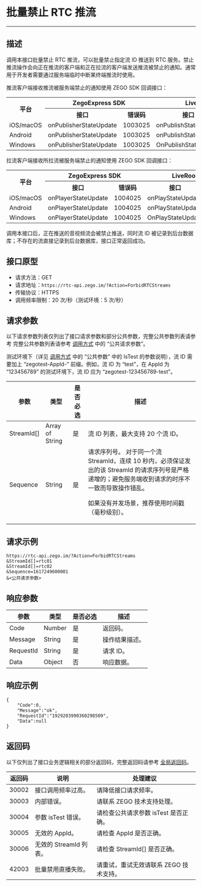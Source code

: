 # 批量禁止 RTC 推流

---

## 描述

调用本接口批量禁止 RTC 推流，可以批量禁止指定流 ID 推送到 RTC 服务。禁止推流操作会向正在推流的客户端和正在拉流的客户端发送推流被禁止的通知。通常用于开发者需要通过服务端临时中断某终端推流时使用。

推流客户端接收推流被服务端禁止的通知使用 ZEGO SDK 回调接口：

<table>
  
  <tbody><tr>
    <th rowspan="2">平台</th>
    <th colspan="2">ZegoExpress SDK</th>
    <th colspan="2">LiveRoom SDK</th>
  </tr>
  <tr>
    <th>接口</th>
    <th>错误码</th>
    <th>接口</th>
    <th>错误码</th>
  </tr>
  <tr>
    <td>iOS/macOS</td>
    <td>onPublisherStateUpdate</td>
    <td>1003025</td>
    <td>onPublishStateUpdate</td>
    <td>12301011</td>
  </tr>
  <tr>
    <td>Android</td>
    <td>onPublisherStateUpdate</td>
    <td>1003025</td>
    <td>onPublishStateUpdate</td>
    <td>12301011</td>
  </tr>
  <tr>
    <td>Windows</td>
    <td>onPublisherStateUpdate</td>
    <td>1003025</td>
    <td>OnPublishStateUpdate</td>
    <td>12301011</td>
  </tr>
</tbody></table>



拉流客户端接收所拉流被服务端禁止的通知使用 ZEGO SDK 回调接口：


<table>
  
  <tbody><tr>
    <th rowspan="2">平台</th>
    <th colspan="2">ZegoExpress SDK</th>
    <th colspan="2">LiveRoom SDK</th>
  </tr>
  <tr>
    <th>接口</th>
    <th>错误码</th>
    <th>接口</th>
    <th>错误码</th>
  </tr>
  <tr>
    <td>iOS/macOS</td>
    <td>onPlayerStateUpdate</td>
    <td>1004025</td>
    <td>onPlayStateUpdate</td>
    <td>12301011</td>
  </tr>
  <tr>
    <td>Android</td>
    <td>onPlayerStateUpdate</td>
    <td>1004025</td>
    <td>onPlayStateUpdate</td>
    <td>12301011</td>
  </tr>
  <tr>
    <td>Windows</td>
    <td>onPlayerStateUpdate</td>
    <td>1004025</td>
    <td>OnPlayStateUpdate</td>
    <td>12301011</td>
  </tr>
</tbody></table>

<Warning title="注意">


调用本接口后，正在推送的音视频流会被禁止推送，同时流 ID 被记录到后台数据库；不存在的流直接记录到后台数据库，接口正常返回成功。

</Warning>





## 接口原型

- 请求方法：GET
- 请求地址：`https://rtc-api.zego.im/?Action=ForbidRTCStreams`
- 传输协议：HTTPS
- 调用频率限制：20 次/秒（测试环境：5 次/秒）

## 请求参数

以下请求参数列表仅列出了接口请求参数和部分公共参数，完整公共参数列表请参考 完整公共参数列表请参考 [调用方式](/real-time-voice-server/api-reference/accessing-server-apis#公共请求参数) 中的 “公共请求参数”。

<Note title="说明">



测试环境下（详见 <a target="_blank" href="/real-time-voice-server/api-reference/accessing-server-apis#公共请求参数">调用方式</a> 中的 “公共参数” 中的 IsTest 的参数说明），流 ID 需要加上 “zegotest-AppId-” 前缀。例如，流 ID 为 “test”，在 AppId 为 “123456789” 的测试环境下，流 ID 应为 “zegotest-123456789-test”。

</Note>



<table>

<thead>
  <tr>
    <th>参数</th>
    <th>类型</th>
    <th>是否必选</th>
    <th>描述</th>
  </tr>
</thead>
<tbody>
  <tr>
    <td>StreamId[]</td>
    <td>Array of String</td>
    <td>是</td>
    <td>流 ID 列表，最大支持 20 个流 ID。</td>
  </tr>
  <tr>
    <td>Sequence</td>
    <td>String</td>
    <td>是</td>
    <td>
    请求序列号。

<Warning title="注意">
对于同一个流 StreamId，连续 10 秒内，必须保证发出的该 StreamId 的请求序列号是严格递增的；避免服务端收到请求的时序不一致而导致操作错乱。
</Warning>

如果没有并发场景，推荐使用时间戳（毫秒级别）。
</td>
  </tr>
</tbody>
</table>


## 请求示例

```
https://rtc-api.zego.im/?Action=ForbidRTCStreams
&StreamId[]=rtc01
&StreamId[]=rtc02
&Sequence=1617249600001
&<公共请求参数>
```

## 响应参数


<table>

<thead>
  <tr>
    <th>参数</th>
    <th>类型</th>
    <th>是否必选</th>
    <th>描述</th>
  </tr>
</thead>
<tbody>
  <tr>
    <td>Code</td>
    <td>Number</td>
    <td>是</td>
    <td>返回码。</td>
  </tr>
  <tr>
    <td>Message</td>
    <td>String</td>
    <td>是</td>
    <td>操作结果描述。</td>
  </tr>
  <tr>
    <td>RequestId</td>
    <td>String</td>
    <td>是</td>
    <td>请求 ID。</td>
  </tr>
  <tr>
    <td>Data</td>
    <td>Object</td>
    <td>否</td>
    <td>响应数据。</td>
  </tr>
</tbody>
</table>


## 响应示例

```
{
    "Code":0,
    "Message":"ok",
    "RequestId":"1929203990360298509",
    "Data":null
}
```

## 返回码

以下仅列出了接口业务逻辑相关的部分返回码，完整返回码请参考 [全局返回码](https://doc-zh.zego.im/)。

|返回码|说明|处理建议|
|-----|------|-----|
| 30002 | 接口调用频率过高。| 请降低接口请求频率。|
| 30003 | 内部错误。| 请联系 ZEGO 技术支持处理。|
| 30004 | 参数 isTest 错误。| 请检查公共请求参数 isTest 是否正确。|
| 30005 | 无效的 AppId。 | 请检查 AppId 是否正确。|
| 30006 | 无效的 StreamId 列表。 | 请检查 StreamId[] 是否正确。|
| 42003	| 批量禁用直播失败。 | 请重试，重试无效请联系 ZEGO 技术支持。|
